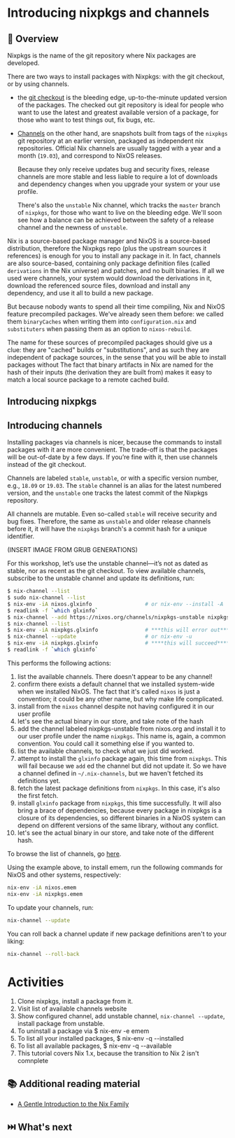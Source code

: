 # Introducing nixpkgs and channels

## 📖 Overview

Nixpkgs is the name of the git repository where Nix packages are developed.

There are two ways to install packages with Nixpkgs: with the git checkout, or
by using channels.

* the [git checkout](https://github.com/nixos/nixpkgs) is the bleeding edge,
  up-to-the-minute updated version of the packages. The checked out git
  repository is ideal for people who want to use the latest and greatest
  available version of a package, for those who want to test things out, fix
  bugs, etc.

* [Channels](https://nixos.org/channels/) on the other hand, are snapshots built
  from tags of the `nixpkgs` git repository at an earlier version, packaged as
  independent nix repositories. Official Nix channels are usually tagged with
  a year and a month (`19.03`), and correspond to NixOS releases.
  
  Because they only receive updates bug and security fixes, release channels are
  more stable and less liable to require a lot of downloads and dependency
  changes when you upgrade your system or your use profile.

  There's also the `unstable` Nix channel, which tracks the `master` branch of
  `nixpkgs`, for those who want to live on the bleeding edge. We'll soon see how
  a balance can be achieved between the safety of a release channel and the
  newness of `unstable`.

Nix is a source-based package manager and NixOS is a source-based distribution,
therefore the Nixpkgs repo (plus the upstream sources it references) is enough
for you to install any package in it. In fact, channels are also source-based,
containing only package definition files (called `derivations` in the Nix
universe) and patches, and no built binaries. If all we used were channels, your
system would download the derivations in it, download the referenced source
files, download and install any dependency, and use it all to build a new
package.

But because nobody wants to spend all their time compiling, Nix and NixOS feature
precompiled packages. We've already seen them before: we called them
`binaryCaches` when writing them into `configuration.nix` and `substituters`
when passing them as an option to `nixos-rebuild`.

The name for these sources of precompiled packages should give us a clue: they
are "cached" builds or "substitutions", and as such they are independent of
package sources, in the sense that you will be able to install packages without
The fact that binary artifacts in Nix are named for the hash of their inputs
(the derivation they are built from) makes it easy to match a local source
package to a remote cached build.


## Introducing nixpkgs

## Introducing channels

Installing packages via channels is nicer, because the commands to install
packages with it are more convenient. The trade-off is that the packages will be
out-of-date by a few days. If you’re fine with it, then use channels instead of
the git checkout.

Channels are labeled `stable`, `unstable`, or with a specific version number,
e.g., `18.09` or `19.03`. The `stable` channel is an alias for the latest
numbered version, and the `unstable` one tracks the latest commit of the Nixpkgs
repository.

All channels are mutable. Even so-called `stable` will receive security and bug
fixes. Therefore, the same as `unstable` and older release channels before it,
it will have the `nixpkgs` branch's a commit hash for a unique identifier.

(INSERT IMAGE FROM GRUB GENERATIONS)

For this workshop, let’s use the unstable channel—it’s not as dated as stable,
nor as recent as the git checkout. To view available channels, subscribe to the
unstable channel and update its definitions, run:

```bash
$ nix-channel --list                                                       #01
$ sudo nix-channel --list                                                  #02
$ nix-env -iA nixos.glxinfo                 # or nix-env --install -A      #03
$ readlink -f `which glxinfo`                                              #04
$ nix-channel --add https://nixos.org/channels/nixpkgs-unstable nixpkgs    #05
$ nix-channel --list                                                       #06
$ nix-env -iA nixpkgs.glxinfo               # ***this will error out***    #07
$ nix-channel --update                      # or nix-env -u                #08
$ nix-env -iA nixpkgs.glxinfo               # ****this will succeed****    #09
$ readlink -f `which glxinfo`                                              #10
```

This performs the following actions:
1. list the available channels. There doesn't appear to be any channel!
2. confirm there exists a default channel that we installed system-wide when we installed NixOS. The fact that it's called `nixos` is just a convention; it could be any other name, but why make life complicated.
3. install from the `nixos` channel despite not having configured it in our user profile
4. let's see the actual binary in our store, and take note of the hash 
5. add the channel labeled nixpkgs-unstable from nixos.org and install it to our user profile under the name `nixpkgs`. This name is, again, a common convention. You could call it something else if you wanted to.
6. list the available channels, to check what we just did worked.
7. attempt to install the `glxinfo` package again, this time from `nixpkgs`. This will fail because we `add` ed the channel but did not update it. So we have a channel defined in `~/.nix-channels`, but we haven't fetched its definitions yet.
8. fetch the latest package definitions from `nixpkgs`. In this case, it's also the first fetch.
9. install `glxinfo` package from `nixpkgs`, this time successfully. It will also bring a brace of dependencies, because every package in nixpkgs is a closure of its dependencies, so different binaries in a NixOS system can depend on different versions of the same library, without any conflict.
10. let's see the actual binary in our store, and take note of the different hash.

To browse the list of channels, go [here](https://nixos.org/channels/).

Using the example above, to install emem, run the following commands for NixOS and other systems, respectively:

```bash
nix-env -iA nixos.emem
nix-env -iA nixpkgs.emem
```

To update your channels, run:

```bash
nix-channel --update
```

You can roll back a channel update if new package definitions aren't to your liking:

```bash
nix-channel --roll-back
```

# Activities

1. Clone nixpkgs, install a package from it.
1. Visit list of available channels website
1. Show configured channel, add unstable channel, `nix-channel --update`, install package from unstable.
1. To uninstall a package via $ nix-env -e emem
1. To list all your installed packages, $ nix-env -q --installed
1. To list all available packages, $ nix-env -q --available
1. This tutorial covers Nix 1.x, because the transition to Nix 2 isn't comnplete

## 📚 Additional reading material

* [A Gentle Introduction to the Nix Family](https://ebzzry.io/en/nix)

## ⏭️ What's next